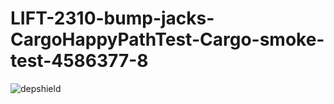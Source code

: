 # LIFT-2310-bump-jacks-CargoHappyPathTest-Cargo-smoke-test-4586377-8

![depshield](https://dev1.dev.depshield.sonatype.org/badges/depshield-testing/LIFT-2310-bump-jacks-CargoHappyPathTest-Cargo-smoke-test-4586377-8/depshield.svg)